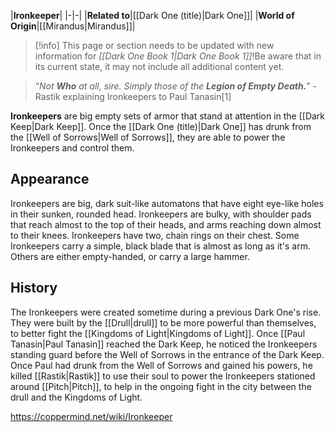 |**Ironkeeper**|
|-|-|
|**Related to**|[[Dark One (title)\|Dark One]]|
|**World of Origin**|[[Mirandus\|Mirandus]]|

> [!info] This page or section needs to be updated with new information for *[[Dark One Book 1\|Dark One Book 1]]*!Be aware that in its current state, it may not include all additional content yet.

>“*Not **Who** at all, sire. Simply those of the **Legion of Empty Death.***”
\-Rastik explaining Ironkeepers to Paul Tanasin[1]


**Ironkeepers** are big empty sets of armor that stand at attention in the [[Dark Keep\|Dark Keep]]. Once the [[Dark One (title)\|Dark One]] has drunk from the [[Well of Sorrows\|Well of Sorrows]], they are able to power the Ironkeepers and control them.

## Appearance
Ironkeepers are big, dark suit-like automatons that have eight eye-like holes in their sunken, rounded head. Ironkeepers are bulky, with shoulder pads that reach almost to the top of their heads, and arms reaching down almost to their knees. Ironkeepers have two, chain rings on their chest.
Some Ironkeepers carry a simple, black blade that is almost as long as it's arm. Others are either empty-handed, or carry a large hammer.

## History
The Ironkeepers were created sometime during a previous Dark One's rise. They were built by the [[Drull\|drull]] to be more powerful than themselves, to better fight the [[Kingdoms of Light\|Kingdoms of Light]].
Once [[Paul Tanasin\|Paul Tanasin]] reached the Dark Keep, he noticed the Ironkeepers standing guard before the Well of Sorrows in the entrance of the Dark Keep. Once Paul had drunk from the Well of Sorrows and gained his powers, he killed [[Rastik\|Rastik]] to use their soul to power the Ironkeepers stationed around [[Pitch\|Pitch]], to help in the ongoing fight in the city between the drull and the Kingdoms of Light.



https://coppermind.net/wiki/Ironkeeper